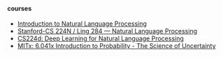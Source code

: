 #### courses
 * [Introduction to Natural Language Processing
](https://www.coursera.org/learn/natural-language-processing/home/welcome)
 * [Stanford-CS 224N / Ling 284  —  Natural Language Processing](http://web.stanford.edu/class/cs224n/syllabus.shtml)
 * [CS224d: Deep Learning for Natural Language Processing](http://cs224d.stanford.edu/)
 * [MITx: 6.041x Introduction to Probability - The Science of Uncertainty](https://courses.edx.org/courses/course-v1:MITx+6.041x_3+2T2016/info)